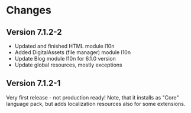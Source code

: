 # Changes

## Version 7.1.2-2

* Updated and finished HTML module l10n
* Added DigitalAssets (file manager) module l10n
* Update Blog module l10n for 6.1.0 version
* Update global resources, mostly exceptions

## Version 7.1.2-1

Very first release - not production ready! Note, that it installs as "Core" 
language pack, but adds localization resources also for some extensions.

